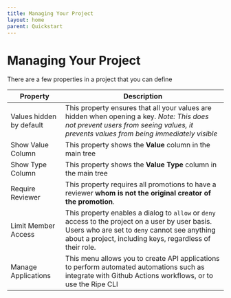 ```yaml
---
title: Managing Your Project
layout: home
parent: Quickstart
---
```

# Managing Your Project

There are a few properties in a project that you can define

Property|Description
-|-
Values hidden by default|This property ensures that all your values are hidden when opening a key. *Note: This does not prevent users from seeing values, it prevents values from being immediately visible*
Show Value Column|This property shows the **Value** column in the main tree
Show Type Column|This property shows the **Value Type** column in the main tree
Require Reviewer|This property requires all promotions to have a reviewer **whom is not the original creator of the promotion**.
Limit Member Access|This property enables a dialog to `allow` or `deny` access to the project on a user by user basis. Users who are set to `deny` cannot see anything about a project, including keys, regardless of their role.
Manage Applications|This menu allows you to create API applications to perform automated automations such as integrate with Github Actions workflows, or to use the Ripe CLI